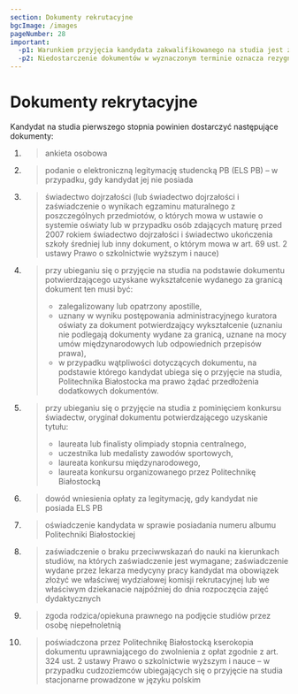 ```yaml
---
section: Dokumenty rekrutacyjne
bgcImage: /images
pageNumber: 28
important:
  -p1: Warunkiem przyjęcia kandydata zakwalifikowanego na studia jest złożenie kompletu dokumentów w terminie podanym w harmonogramie rekrutacji.
  -p2: Niedostarczenie dokumentów w wyznaczonym terminie oznacza rezygnację z podjęcia studiów.
---
```


# Dokumenty rekrytacyjne

Kandydat na studia pierwszego stopnia powinien dostarczyć następujące dokumenty:
1. > ankieta osobowa
2. > podanie o elektroniczną legitymację studencką PB (ELS PB) – w przypadku, gdy kandydat jej nie posiada
3. > świadectwo dojrzałości (lub świadectwo dojrzałości i zaświadczenie o wynikach egzaminu maturalnego z poszczególnych przedmiotów, o których mowa w ustawie o systemie oświaty lub w przypadku osób zdających maturę przed 2007 rokiem świadectwo dojrzałości i świadectwo ukończenia szkoły średniej lub inny dokument, o którym mowa w art. 69 ust. 2 ustawy Prawo o szkolnictwie wyższym i nauce)
4. > przy ubieganiu się o przyjęcie na studia na podstawie dokumentu potwierdzającego uzyskane wykształcenie wydanego za granicą dokument ten musi być:
   >
   > - zalegalizowany lub opatrzony apostille,
   > - uznany w wyniku postępowania administracyjnego kuratora oświaty za dokument potwierdzający wykształcenie (uznaniu nie podlegają dokumenty wydane za granicą, uznane na mocy umów międzynarodowych lub odpowiednich przepisów prawa),
   > - w przypadku wątpliwości dotyczących dokumentu, na podstawie którego kandydat ubiega się o przyjęcie na studia, Politechnika Białostocka ma prawo żądać przedłożenia dodatkowych dokumentów.
5. > przy ubieganiu się o przyjęcie na studia z pominięciem konkursu świadectw, oryginał dokumentu potwierdzającego uzyskanie tytułu:
   >
   > - laureata lub finalisty olimpiady stopnia centralnego,
   > - uczestnika lub medalisty zawodów sportowych,
   > - laureata konkursu międzynarodowego,
   > - laureata konkursu organizowanego przez Politechnikę Białostocką
6. > dowód wniesienia opłaty za legitymację, gdy kandydat nie posiada ELS PB
7. > oświadczenie kandydata w sprawie posiadania numeru albumu Politechniki Białostockiej
8. > zaświadczenie o braku przeciwwskazań do nauki na kierunkach studiów, na których zaświadczenie jest wymagane; zaświadczenie wydane przez lekarza medycyny pracy kandydat ma obowiązek złożyć we właściwej wydziałowej komisji rekrutacyjnej lub we właściwym dziekanacie najpóźniej do dnia rozpoczęcia zajęć dydaktycznych
9. > zgoda rodzica/opiekuna prawnego na podjęcie studiów przez osobę niepełnoletnią
10. > poświadczona przez Politechnikę Białostocką kserokopia dokumentu uprawniającego do zwolnienia z opłat zgodnie z art. 324 ust. 2 ustawy Prawo o szkolnictwie wyższym i nauce – w przypadku cudzoziemców ubiegających się o przyjęcie na studia stacjonarne prowadzone w języku polskim